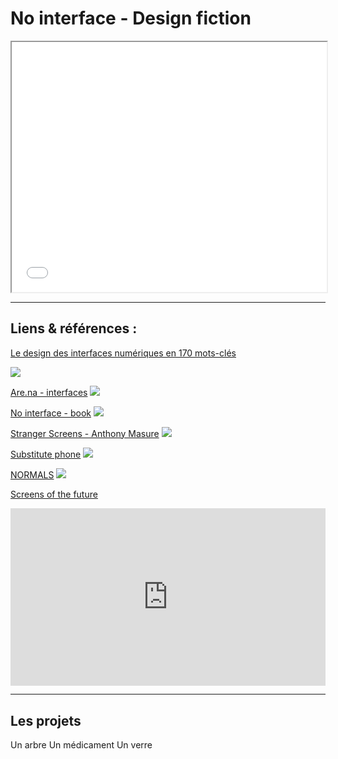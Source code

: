 # No interface - Design fiction

<iframe width="100%" height="400" src="no-interface.pdf#toolbar=0"></iframe>

---

## Liens & références :

[Le design des interfaces numériques en 170 mots-clés](https://www.eyrolles.com/Informatique/Livre/le-design-des-interfaces-numeriques-en-170-mots-cles-9782100585274/)

![](https://servimg.eyrolles.com/static/media/5274/9782100585274_internet_w290.jpg)

[Are.na - interfaces](https://www.are.na/nicolas-tilly/interfaces-o4ycuz-pqsm)
![](https://d2w9rnfcy7mm78.cloudfront.net/6384485/display_bdc2f391dbb2fc56a1d3d1374658100c.png?1583515648?bc=0)

[No interface - book](http://www.nointerface.com/book/)
![](http://www.nointerface.com/book/img/nointerface_goldenkrishna.png)

[Stranger Screens - Anthony Masure](http://www.anthonymasure.com/conferences/2018-01-stranger-screens-toulouse)
![](http://www.anthonymasure.com/content/04-conferences/21-2018-01-stranger-screens-toulouse/stranger-screens.png)

[Substitute phone](https://klemensschillinger.com/projects/substitute-phone)
![](https://klemensschillinger.com/uploads/_desktopWide16/phones-278.jpg)

[NORMALS](http://normalfutu.re/)
![](http://normalfutu.re/wp-content/uploads/Command_Render_Studio.jpg)

[Screens of the future](https://universaleverything.com/projects/screens-of-the-future/)
<div style="padding:56.25% 0 0 0;position:relative;"><iframe src="https://player.vimeo.com/video/223108695?color=ffffff&title=0&byline=0&portrait=0" style="position:absolute;top:0;left:0;width:100%;height:100%;" frameborder="0" allow="autoplay; fullscreen" allowfullscreen></iframe></div><script src="https://player.vimeo.com/api/player.js"></script>

---

## Les projets

Un arbre
Un médicament
Un verre